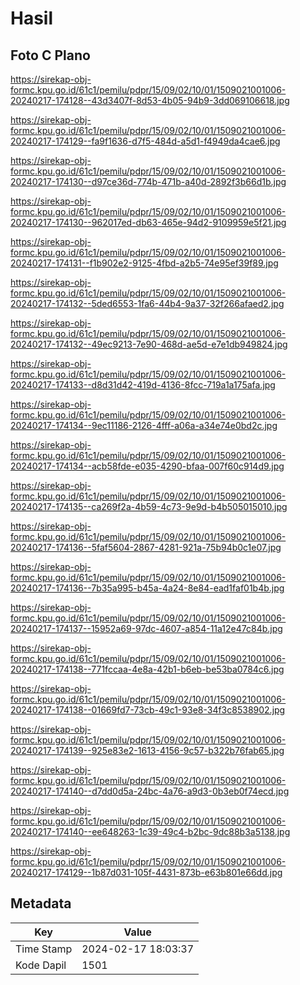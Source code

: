 # Hasil

## Foto C Plano

https://sirekap-obj-formc.kpu.go.id/61c1/pemilu/pdpr/15/09/02/10/01/1509021001006-20240217-174128--43d3407f-8d53-4b05-94b9-3dd069106618.jpg

https://sirekap-obj-formc.kpu.go.id/61c1/pemilu/pdpr/15/09/02/10/01/1509021001006-20240217-174129--fa9f1636-d7f5-484d-a5d1-f4949da4cae6.jpg

https://sirekap-obj-formc.kpu.go.id/61c1/pemilu/pdpr/15/09/02/10/01/1509021001006-20240217-174130--d97ce36d-774b-471b-a40d-2892f3b66d1b.jpg

https://sirekap-obj-formc.kpu.go.id/61c1/pemilu/pdpr/15/09/02/10/01/1509021001006-20240217-174130--962017ed-db63-465e-94d2-9109959e5f21.jpg

https://sirekap-obj-formc.kpu.go.id/61c1/pemilu/pdpr/15/09/02/10/01/1509021001006-20240217-174131--f1b902e2-9125-4fbd-a2b5-74e95ef39f89.jpg

https://sirekap-obj-formc.kpu.go.id/61c1/pemilu/pdpr/15/09/02/10/01/1509021001006-20240217-174132--5ded6553-1fa6-44b4-9a37-32f266afaed2.jpg

https://sirekap-obj-formc.kpu.go.id/61c1/pemilu/pdpr/15/09/02/10/01/1509021001006-20240217-174132--49ec9213-7e90-468d-ae5d-e7e1db949824.jpg

https://sirekap-obj-formc.kpu.go.id/61c1/pemilu/pdpr/15/09/02/10/01/1509021001006-20240217-174133--d8d31d42-419d-4136-8fcc-719a1a175afa.jpg

https://sirekap-obj-formc.kpu.go.id/61c1/pemilu/pdpr/15/09/02/10/01/1509021001006-20240217-174134--9ec11186-2126-4fff-a06a-a34e74e0bd2c.jpg

https://sirekap-obj-formc.kpu.go.id/61c1/pemilu/pdpr/15/09/02/10/01/1509021001006-20240217-174134--acb58fde-e035-4290-bfaa-007f60c914d9.jpg

https://sirekap-obj-formc.kpu.go.id/61c1/pemilu/pdpr/15/09/02/10/01/1509021001006-20240217-174135--ca269f2a-4b59-4c73-9e9d-b4b505015010.jpg

https://sirekap-obj-formc.kpu.go.id/61c1/pemilu/pdpr/15/09/02/10/01/1509021001006-20240217-174136--5faf5604-2867-4281-921a-75b94b0c1e07.jpg

https://sirekap-obj-formc.kpu.go.id/61c1/pemilu/pdpr/15/09/02/10/01/1509021001006-20240217-174136--7b35a995-b45a-4a24-8e84-ead1faf01b4b.jpg

https://sirekap-obj-formc.kpu.go.id/61c1/pemilu/pdpr/15/09/02/10/01/1509021001006-20240217-174137--15952a69-97dc-4607-a854-11a12e47c84b.jpg

https://sirekap-obj-formc.kpu.go.id/61c1/pemilu/pdpr/15/09/02/10/01/1509021001006-20240217-174138--771fccaa-4e8a-42b1-b6eb-be53ba0784c6.jpg

https://sirekap-obj-formc.kpu.go.id/61c1/pemilu/pdpr/15/09/02/10/01/1509021001006-20240217-174138--01669fd7-73cb-49c1-93e8-34f3c8538902.jpg

https://sirekap-obj-formc.kpu.go.id/61c1/pemilu/pdpr/15/09/02/10/01/1509021001006-20240217-174139--925e83e2-1613-4156-9c57-b322b76fab65.jpg

https://sirekap-obj-formc.kpu.go.id/61c1/pemilu/pdpr/15/09/02/10/01/1509021001006-20240217-174140--d7dd0d5a-24bc-4a76-a9d3-0b3eb0f74ecd.jpg

https://sirekap-obj-formc.kpu.go.id/61c1/pemilu/pdpr/15/09/02/10/01/1509021001006-20240217-174140--ee648263-1c39-49c4-b2bc-9dc88b3a5138.jpg

https://sirekap-obj-formc.kpu.go.id/61c1/pemilu/pdpr/15/09/02/10/01/1509021001006-20240217-174129--1b87d031-105f-4431-873b-e63b801e66dd.jpg


## Metadata

| Key        | Value               |
| ---------- | ------------------- |
| Time Stamp | 2024-02-17 18:03:37 |
| Kode Dapil | 1501                |



